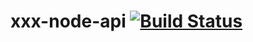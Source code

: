 # xxx-node-api [![Build Status](https://www.travis-ci.org/211Community/xxxx-node-api.svg?branch=master)](https://www.travis-ci.org/211Community/xxxx-node-api)
